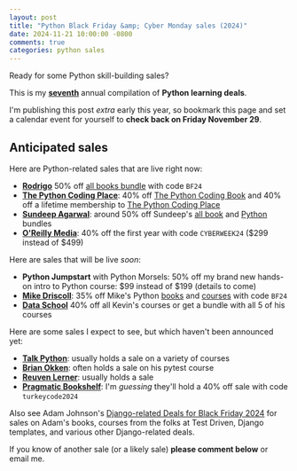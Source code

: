```yaml
---
layout: post
title: "Python Black Friday &amp; Cyber Monday sales (2024)"
date: 2024-11-21 10:00:00 -0800
comments: true
categories: python sales
---
```


Ready for some Python skill-building sales?

This is my **[seventh](https://treyhunner.com/blog/categories/sales/)** annual compilation of **Python learning deals**.

I'm publishing this post *extra* early this year, so bookmark this page and set a calendar event for yourself to **check back on Friday November 29**.


## Anticipated sales

Here are Python-related sales that are live right now:

- **[Rodrigo][]** 50% off [all books bundle](https://mathspp.gumroad.com/l/all-books-bundle/BF24) with code `BF24`
- **[The Python Coding Place][]**: 40% off [The Python Coding Book](https://thepythoncodingplace.thinkific.com/enroll/2906653?coupon=black2024) and 40% off a lifetime membership to [The Python Coding Place](https://thepythoncodingplace.thinkific.com/cart/add_product/2731141?price_id=3865919&coupon=black2024)
- **[Sundeep Agarwal][sundeep]**: around 50% off Sundeep's [all book][all book bundle] and [Python][python bundle] bundles
- **[O'Reilly Media][oreilly]**: 40% off the first year with code `CYBERWEEK24` ($299 instead of $499)

Here are sales that will be live *soon*:

- **Python Jumpstart** with Python Morsels: 50% off my brand new hands-on intro to Python course: $99 instead of $199 (details to come)
- **[Mike Driscoll][driscoll]**: 35% off Mike's Python [books][mike books] and [courses][mike courses] with code `BF24`
- **[Data School][]** 40% off all Kevin's courses or get a bundle with all 5 of his courses

Here are some sales I expect to see, but which haven't been announced yet:

- **[Talk Python][]**: usually holds a sale on a variety of courses
- **[Brian Okken][]**: often holds a sale on his pytest course
- **[Reuven Lerner][reuven]**: usually holds a sale
- **[Pragmatic Bookshelf][]**: I'm *guessing* they'll hold a 40% off sale with code `turkeycode2024`

Also see Adam Johnson's [Django-related Deals for Black Friday 2024][adam post] for sales on Adam's books, courses from the folks at Test Driven, Django templates, and various other Django-related deals.

If you know of another sale (or a likely sale) **please comment below** or email me.


[adam post]: https://adamj.eu/tech/2024/11/18/django-black-friday-deals-2024/
[oreilly]: https://learning.oreilly.com/signup/?promotion_code=CYBERWEEK24
[talk python]: http://talkpython.fm/black-friday
[data school]: https://courses.dataschool.io/black-friday
[brian okken]: https://courses.pythontest.com/
[reuven]: https://lernerpython.com/
[driscoll]: https://www.blog.pythonlibrary.org
[mike books]: https://driscollis.gumroad.com/
[mike courses]: https://www.teachmepython.com/
[rodrigo]: https://mathspp.gumroad.com/
[sundeep]: https://learnbyexample.gumroad.com
[all book bundle]: https://learnbyexample.gumroad.com/l/all-books/FestiveOffer
[python bundle]: https://learnbyexample.gumroad.com/l/python-bundle/FestiveOffer
[regex]: https://learnbyexample.gumroad.com/l/py_regex/FestiveOffer
[pragmatic bookshelf]: https://pragprog.com/
[The Python Coding Place]: https://thepythoncodingplace.com/membership/
